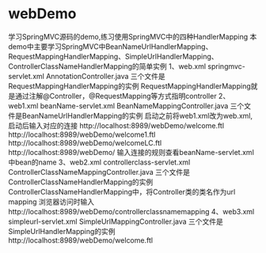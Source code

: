 # webDemo
学习SpringMVC源码的demo,练习使用SpringMVC中的四种HandlerMapping
本demo中主要学习SpringMVC中BeanNameUrlHandlerMapping、RequestMappingHandlerMapping、SimpleUrlHandlerMapping、ControllerClassNameHandlerMapping的简单实例
1、web.xml  springmvc-servlet.xml  AnnotationController.java 三个文件是RequestMappingHandlerMapping的实例
RequestMappingHandlerMapping就是通过注解@Controller，@RequestMapping等方式指明controller
2、web1.xml beanName-servlet.xml  BeanNameMappingController.java 三个文件是BeanNameUrlHandlerMapping的实例
启动之前将web1.xml改为web.xml,启动后输入对应的连接
http://localhost:8989/webDemo/welcome.ftl
http://localhost:8989/webDemo/welcome1.ftl
http://localhost:8989/webDemo/welcomeLC.ftl
http://localhost:8989/webDemo/
输入连接的规则查看beanName-servlet.xml中bean的name
3、web2.xml controllerclass-servlet.xml ControllerClassNameMappingController.java 三个文件是ControllerClassNameHandlerMapping的实例
ControllerClassNameHandlerMapping中，将Controller类的类名作为url mapping
浏览器访问时输入http://localhost:8989/webDemo/controllerclassnamemapping
4、web3.xml simpleurl-servlet.xml SimpleUrlMappingController.java 三个文件是SimpleUrlHandlerMapping的实例
http://localhost:8989/webDemo/welcome.ftl